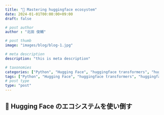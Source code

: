 ```yaml
---
title: "🤗 Mastering huggingface ecosystem"
date: 2024-01-01T00:00:00+09:00
draft: false

# post author
author : "北田 俊輔"

# post thumb
image: "images/blog/blog-1.jpg"

# meta description
description: "this is meta description"

# taxonomies
categories: ["Python", "Hugging Face", "huggingface transformers", "huggingface evaluate", "huggingface datasets"]
tags: ["Python", "Hugging Face", "huggingface transformers", "huggingface evaluate", "huggingface datasets"]
# post type
type: "post"
---
```


## 🤗 Hugging Face のエコシステムを使い倒す

